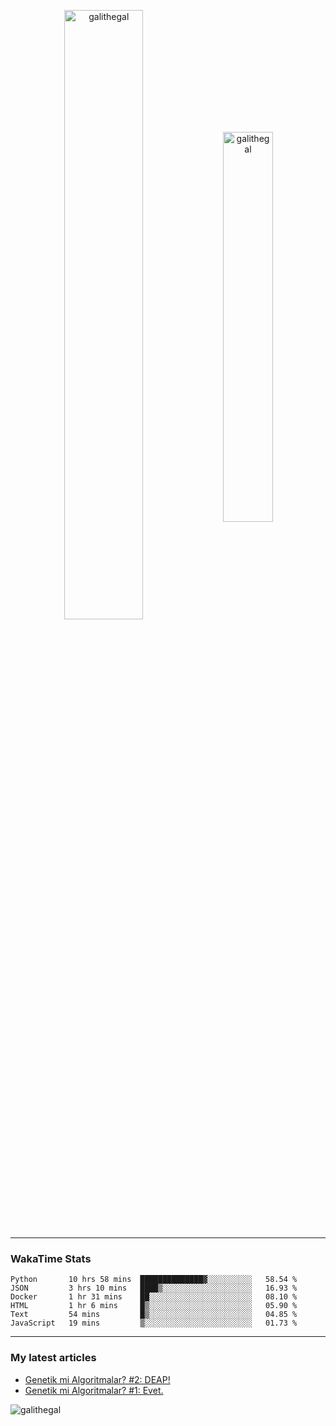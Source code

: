 <p align="center">
  <img align="center" width="50%" height="auto" src="https://github-readme-stats.vercel.app/api?username=galithegal&show_icons=true&count_private=true&theme=jolly&locale=en" alt="galithegal" />
  <img align="center" width="40%" height="auto" src="https://github-readme-stats.vercel.app/api/top-langs?username=galithegal&exclude_repo=NNCars&show_icons=true&theme=jolly&locale=en&layout=compact" alt="galithegal" />
</p>

<hr class="dashed" />
<p align="center">

<h3 align="left">WakaTime Stats</h3>
<!--START_SECTION:waka-->

```text
Python       10 hrs 58 mins  ██████████████▓░░░░░░░░░░   58.54 %
JSON         3 hrs 10 mins   ████▒░░░░░░░░░░░░░░░░░░░░   16.93 %
Docker       1 hr 31 mins    ██░░░░░░░░░░░░░░░░░░░░░░░   08.10 %
HTML         1 hr 6 mins     █▒░░░░░░░░░░░░░░░░░░░░░░░   05.90 %
Text         54 mins         █▒░░░░░░░░░░░░░░░░░░░░░░░   04.85 %
JavaScript   19 mins         ▒░░░░░░░░░░░░░░░░░░░░░░░░   01.73 %
```

<!--END_SECTION:waka-->

</p>
<hr class="dashed" />

<h3 align="left">My latest articles</h3>

<!-- BLOG-POST-LIST:START -->
- [Genetik mi Algoritmalar?  #2: DEAP!](https://medium.com/rsparametrelerbutunu/genetik-mi-algoritmalar-2-deap-faaaaab756f7?source=rss-873ea545dd09------2)
- [Genetik mi Algoritmalar?  #1: Evet.](https://medium.com/rsparametrelerbutunu/genetik-mi-algoritmalar-1-evet-9fded872060b?source=rss-873ea545dd09------2)
<!-- BLOG-POST-LIST:END -->

<!-- View counter -->
<p align="left"> <img src="https://komarev.com/ghpvc/?username=galithegal&label=Views&color=010002&style=flat-square" alt="galithegal" /> </p>
